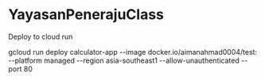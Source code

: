 # YayasanPenerajuClass

Deploy to cloud run

 gcloud run deploy calculator-app --image docker.io/aimanahmad0004/test: --platform managed --region asia-southeast1 --allow-unauthenticated --port 80
